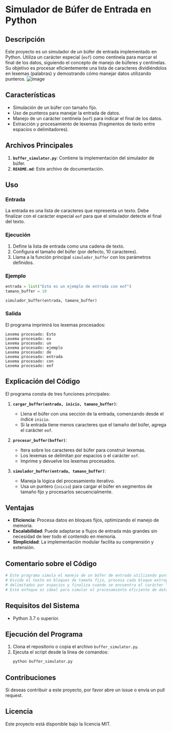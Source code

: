 # Simulador de Búfer de Entrada en Python

## Descripción
Este proyecto es un simulador de un búfer de entrada implementado en Python. Utiliza un carácter especial (`eof`) como centinela para marcar el final de los datos, siguiendo el concepto de manejo de búferes y centinelas. Su objetivo es procesar eficientemente una lista de caracteres dividiéndolos en lexemas (palabras) y demostrando cómo manejar datos utilizando punteros.
![image](https://github.com/user-attachments/assets/298205a3-9919-4ffb-bc28-f7776729a3b9)

## Características
- Simulación de un búfer con tamaño fijo.
- Uso de punteros para manejar la entrada de datos.
- Manejo de un carácter centinela (`eof`) para indicar el final de los datos.
- Extracción y procesamiento de lexemas (fragmentos de texto entre espacios o delimitadores).

## Archivos Principales
1. **`buffer_simulator.py`**: Contiene la implementación del simulador de búfer.
2. **`README.md`**: Este archivo de documentación.

## Uso
### Entrada
La entrada es una lista de caracteres que representa un texto. Debe finalizar con el carácter especial `eof` para que el simulador detecte el final del texto.

### Ejecución
1. Define la lista de entrada como una cadena de texto.
2. Configura el tamaño del búfer (por defecto, 10 caracteres).
3. Llama a la función principal `simulador_buffer` con los parámetros definidos.

### Ejemplo
```python
entrada = list("Esto es un ejemplo de entrada con eof")
tamano_buffer = 10

simulador_buffer(entrada, tamano_buffer)
```

### Salida
El programa imprimirá los lexemas procesados:
```plaintext
Lexema procesado: Esto
Lexema procesado: es
Lexema procesado: un
Lexema procesado: ejemplo
Lexema procesado: de
Lexema procesado: entrada
Lexema procesado: con
Lexema procesado: eof
```

## Explicación del Código
El programa consta de tres funciones principales:

1. **`cargar_buffer(entrada, inicio, tamano_buffer)`**:
   - Llena el búfer con una sección de la entrada, comenzando desde el índice `inicio`.
   - Si la entrada tiene menos caracteres que el tamaño del búfer, agrega el carácter `eof`.

2. **`procesar_buffer(buffer)`**:
   - Itera sobre los caracteres del búfer para construir lexemas.
   - Los lexemas se delimitan por espacios o el carácter `eof`.
   - Imprime y devuelve los lexemas procesados.

3. **`simulador_buffer(entrada, tamano_buffer)`**:
   - Maneja la lógica del procesamiento iterativo.
   - Usa un puntero (`inicio`) para cargar el búfer en segmentos de tamaño fijo y procesarlos secuencialmente.

## Ventajas
- **Eficiencia**: Procesa datos en bloques fijos, optimizando el manejo de memoria.
- **Escalabilidad**: Puede adaptarse a flujos de entrada más grandes sin necesidad de leer todo el contenido en memoria.
- **Simplicidad**: La implementación modular facilita su comprensión y extensión.

## Comentario sobre el Código
```python
# Este programa simula el manejo de un búfer de entrada utilizando punteros y un centinela ("eof").
# Divide el texto en bloques de tamaño fijo, procesa cada bloque extrayendo lexemas
# delimitados por espacios y finaliza cuando se encuentra el carácter "eof".
# Este enfoque es ideal para simular el procesamiento eficiente de datos en tiempo real.
```

## Requisitos del Sistema
- Python 3.7 o superior.

## Ejecución del Programa
1. Clona el repositorio o copia el archivo `buffer_simulator.py`.
2. Ejecuta el script desde la línea de comandos:
   ```bash
   python buffer_simulator.py
   ```

## Contribuciones
Si deseas contribuir a este proyecto, por favor abre un issue o envía un pull request.

## Licencia
Este proyecto está disponible bajo la licencia MIT.

